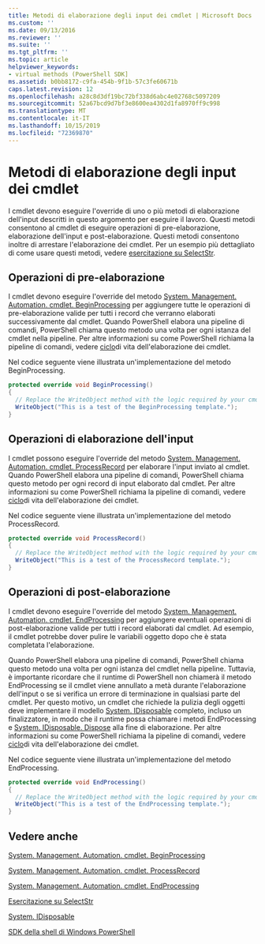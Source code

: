 ```yaml
---
title: Metodi di elaborazione degli input dei cmdlet | Microsoft Docs
ms.custom: ''
ms.date: 09/13/2016
ms.reviewer: ''
ms.suite: ''
ms.tgt_pltfrm: ''
ms.topic: article
helpviewer_keywords:
- virtual methods (PowerShell SDK]
ms.assetid: b0bb8172-c9fa-454b-9f1b-57c3fe60671b
caps.latest.revision: 12
ms.openlocfilehash: a28c8d3df19bc72bf338d6abc4e02768c5097209
ms.sourcegitcommit: 52a67bcd9d7bf3e8600ea4302d1fa8970ff9c998
ms.translationtype: MT
ms.contentlocale: it-IT
ms.lasthandoff: 10/15/2019
ms.locfileid: "72369870"
---
```

# <a name="cmdlet-input-processing-methods"></a>Metodi di elaborazione degli input dei cmdlet

I cmdlet devono eseguire l'override di uno o più metodi di elaborazione dell'input descritti in questo argomento per eseguire il lavoro.
Questi metodi consentono al cmdlet di eseguire operazioni di pre-elaborazione, elaborazione dell'input e post-elaborazione.
Questi metodi consentono inoltre di arrestare l'elaborazione dei cmdlet.
Per un esempio più dettagliato di come usare questi metodi, vedere [esercitazione su SelectStr](selectstr-tutorial.md).

## <a name="pre-processing-operations"></a>Operazioni di pre-elaborazione

I cmdlet devono eseguire l'override del metodo [System. Management. Automation. cmdlet. BeginProcessing](/dotnet/api/System.Management.Automation.Cmdlet.BeginProcessing) per aggiungere tutte le operazioni di pre-elaborazione valide per tutti i record che verranno elaborati successivamente dal cmdlet.
Quando PowerShell elabora una pipeline di comandi, PowerShell chiama questo metodo una volta per ogni istanza del cmdlet nella pipeline.
Per altre informazioni su come PowerShell richiama la pipeline di comandi, vedere [ciclo](/previous-versions/ms714429(v=vs.85))di vita dell'elaborazione dei cmdlet.

Nel codice seguente viene illustrata un'implementazione del metodo BeginProcessing.

```csharp
protected override void BeginProcessing()
{
  // Replace the WriteObject method with the logic required by your cmdlet.
  WriteObject("This is a test of the BeginProcessing template.");
}
```

## <a name="input-processing-operations"></a>Operazioni di elaborazione dell'input

I cmdlet possono eseguire l'override del metodo [System. Management. Automation. cmdlet. ProcessRecord](/dotnet/api/System.Management.Automation.Cmdlet.ProcessRecord) per elaborare l'input inviato al cmdlet.
Quando PowerShell elabora una pipeline di comandi, PowerShell chiama questo metodo per ogni record di input elaborato dal cmdlet.
Per altre informazioni su come PowerShell richiama la pipeline di comandi, vedere [ciclo](/previous-versions/ms714429(v=vs.85))di vita dell'elaborazione dei cmdlet.

Nel codice seguente viene illustrata un'implementazione del metodo ProcessRecord.

```csharp
protected override void ProcessRecord()
{
  // Replace the WriteObject method with the logic required by your cmdlet.
  WriteObject("This is a test of the ProcessRecord template.");
}
```

## <a name="post-processing-operations"></a>Operazioni di post-elaborazione

I cmdlet devono eseguire l'override del metodo [System. Management. Automation. cmdlet. EndProcessing](/dotnet/api/System.Management.Automation.Cmdlet.EndProcessing) per aggiungere eventuali operazioni di post-elaborazione valide per tutti i record elaborati dal cmdlet.
Ad esempio, il cmdlet potrebbe dover pulire le variabili oggetto dopo che è stata completata l'elaborazione.

Quando PowerShell elabora una pipeline di comandi, PowerShell chiama questo metodo una volta per ogni istanza del cmdlet nella pipeline.
Tuttavia, è importante ricordare che il runtime di PowerShell non chiamerà il metodo EndProcessing se il cmdlet viene annullato a metà durante l'elaborazione dell'input o se si verifica un errore di terminazione in qualsiasi parte del cmdlet.
Per questo motivo, un cmdlet che richiede la pulizia degli oggetti deve implementare il modello [System. IDisposable](/dotnet/api/System.IDisposable) completo, incluso un finalizzatore, in modo che il runtime possa chiamare i metodi EndProcessing e [System. IDisposable. Dispose](/dotnet/api/System.IDisposable.Dispose) alla fine di elaborazione.
Per altre informazioni su come PowerShell richiama la pipeline di comandi, vedere [ciclo](/previous-versions/ms714429(v=vs.85))di vita dell'elaborazione dei cmdlet.

Nel codice seguente viene illustrata un'implementazione del metodo EndProcessing.

```csharp
protected override void EndProcessing()
{
  // Replace the WriteObject method with the logic required by your cmdlet.
  WriteObject("This is a test of the EndProcessing template.");
}
```

## <a name="see-also"></a>Vedere anche

[System. Management. Automation. cmdlet. BeginProcessing](/dotnet/api/System.Management.Automation.Cmdlet.BeginProcessing)

[System. Management. Automation. cmdlet. ProcessRecord](/dotnet/api/System.Management.Automation.Cmdlet.ProcessRecord)

[System. Management. Automation. cmdlet. EndProcessing](/dotnet/api/System.Management.Automation.Cmdlet.EndProcessing)

[Esercitazione su SelectStr](selectstr-tutorial.md)

[System. IDisposable](/dotnet/api/System.IDisposable)

[SDK della shell di Windows PowerShell](../windows-powershell-reference.md)
